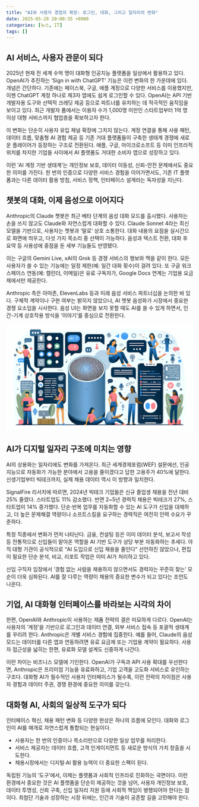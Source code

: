 ```yaml
---
title: "AI와 사용자 경험의 확장: 로그인, 대화, 그리고 일자리의 변화"
date: 2025-05-28 20:00:35 +0900
categories: [뉴스, IT]
tags: []
---
```


## AI 서비스, 사용자 관문이 되다

2025년 현재 전 세계 수억 명이 대화형 인공지능 플랫폼을 일상에서 활용하고 있다. OpenAI가 추진하는 ‘Sign in with ChatGPT’ 기능은 이런 변화의 한 가운데에 있다. 개념은 간단하다. 기존에는 페이스북, 구글, 애플 계정으로 다양한 서비스를 이용했지만, 이젠 ChatGPT 계정 하나로 제3자 앱에도 쉽게 로그인할 수 있다. OpenAI는 API 기반 개발자용 도구와 선택적 크레딧 제공 등으로 파트너를 유치하는 데 적극적인 움직임을 보이고 있다. 최근 개발자 폼에서는 이용자 수가 1,000명 미만인 스타트업부터 1억 명 이상 대형 서비스까지 협업층을 확보하고자 한다.

이 변화는 단순히 사용자 유입 채널 확장에 그치지 않는다. 계정 연결을 통해 사용 패턴, 데이터 흐름, 맞춤형 AI 경험 제공 등 기존 거대 플랫폼들이 구축한 생태계 경쟁에 새로운 플레이어가 등장하는 구조로 전환된다. 애플, 구글, 마이크로소프트 등 이미 인프라적 위치를 차지한 기업들 사이에서 AI 플랫폼도 거대한 소비자 앱으로 성장하고 있다.

이런 ’AI 계정 기반 생태계‘는 개인정보 보호, 데이터 이동성, 신뢰-안전 문제에서도 중요한 의미를 가진다. 한 번의 인증으로 다양한 서비스 경험을 이어가면서도, 기존 IT 플랫폼과는 다른 데이터 활용 방침, 서비스 정책, 인터페이스 설계라는 독자성을 지닌다.

## 챗봇의 대화, 이제 음성으로 이어지다

Anthropic의 Claude 챗봇은 최근 베타 단계의 음성 대화 모드를 출시했다. 사용자는 손을 쓰지 않고도 Claude와 자연스럽게 대화할 수 있다. Claude Sonnet 4라는 최신 모델을 기반으로, 사용자는 챗봇과 ‘말로’ 상호 소통한다. 대화 내용의 요점을 실시간으로 화면에 띄우고, 다섯 가지 목소리 중 선택이 가능하다. 음성과 텍스트 전환, 대화 후 요약 등 사용성에 중점을 둔 세부 기능들도 반영됐다.

이는 구글의 Gemini Live, xAI의 Grok 등 경쟁 서비스의 행보와 맥을 같이 한다. 모든 사용자가 쓸 수 있는 기능에는 일정 제한(예: 일간 대화 횟수)이 걸려 있다. 또 구글 워크스페이스 연동(예: 캘린더, 이메일)은 유료 구독자가, Google Docs 연계는 기업용 요금제에서만 제공한다.

Anthropic 측은 아마존, ElevenLabs 등과 미래 음성 서비스 파트너십을 논의한 바 있다. 구체적 계약이나 구현 여부는 밝히지 않았으나, AI 챗봇 음성화가 시장에서 중요한 경쟁 요소임을 시사한다. 음성 UI는 화면을 보지 못할 때도 AI를 쓸 수 있게 하면서, 인간-기계 상호작용 방식을 ‘이야기’를 중심으로 전환한다.

![다양한 사람들의 일상 속 대화형 AI 스피커와 스마트폰을 사용하는 장면](assets/img/2025-05-28-d0b3f998-1f2c-4351-be67-7d4d1397628c/1748430089430.png)

## AI가 디지털 일자리 구조에 미치는 영향

AI의 상용화는 일자리에도 변화를 가져온다. 최근 세계경제포럼(WEF) 설문에선, 인공지능으로 자동화가 가능한 분야에서 고용을 줄이겠다고 답한 고용주가 40%에 달한다. 신생기업부터 빅테크까지, 실제 채용 데이터 역시 이 방향과 일치한다.

SignalFire 리서치에 따르면, 2024년 빅테크 기업들은 신규 졸업생 채용을 전년 대비 25% 줄였다. 스타트업도 11% 감소했다. 반면 2~5년 경력직 채용은 빅테크가 27%, 스타트업이 14% 증가했다. 단순·반복 업무를 자동화할 수 있는 AI 도구가 신입을 대체하고, 더 높은 문제해결 역량이나 소프트스킬을 요구하는 경력직은 여전히 인력 수요가 꾸준하다.

특정 직종에서 변화가 먼저 나타난다. 금융, 컨설팅 등은 이미 데이터 분석, 보고서 작성 등 전통적으로 신입들이 맡아온 역할을 AI 기반 도구가 상당 부분 자동화하는 추세다. 아직 대형 기관이 공식적으로 “AI 도입으로 신입 채용을 줄인다” 선언하진 않았으나, 편집이 필요한 단순 분석, 비교, 리포트 작업은 이미 AI가 처리하고 있다.

신입 구직자 입장에서 ‘경험 없는 사람을 채용하지 않으면서도 경력자는 꾸준히 찾는’ 모순이 더욱 심화된다. AI를 잘 다루는 역량이 채용의 중요한 변수가 되고 있다는 조언도 나온다.

## 기업, AI 대화형 인터페이스를 바라보는 시각의 차이

한편, OpenAI와 Anthropic이 사용하는 제품 전략의 결은 미묘하게 다르다. OpenAI는 사용자의 ‘계정’을 기반으로 로그인과 데이터 연결, 외부 서비스 접속 등 포괄적 생태계를 꾸리려 한다. Anthropic은 개별 서비스 경험에 집중한다. 예를 들어, Claude의 음성모드는 데이터를 다른 앱과 연동하려면 유료 요금제 또는 기업용 계약이 필요하다. 사용자 접근성을 넓히는 한편, 유료화 모델 설계도 신중하게 나간다.

이런 차이는 비즈니스 모델에 기인한다. OpenAI가 구독과 API 사용 확대를 우선한다면, Anthropic은 프리미엄 기능을 유료화하고, 기업 고객을 고도화 서비스로 유인하는 구조다. 대화형 AI가 필수적인 사용자 인터페이스가 될수록, 이런 전략의 차이점은 사용자 경험과 데이터 주권, 경쟁 환경에 중요한 의미를 갖는다.

## 대화형 AI, 사회의 일상적 도구가 되다

인터페이스 혁신, 채용 패턴 변화 등 다양한 현상은 하나의 흐름에 모인다. 대화와 로그인이 AI를 매개로 자연스럽게 통합되는 현실이다.

- 사용자는 한 번의 인증이나 목소리만으로 다양한 일상 업무를 처리한다.
- 서비스 제공자는 데이터 흐름, 고객 인게이지먼트 등 새로운 방식의 가치 창출을 시도한다.
- 채용시장에서는 디지털·AI 활용 능력이 더 중요한 스펙이 된다.

독립된 기능의 ‘도구’에서, 이제는 플랫폼과 사회적 인프라로 진화하는 국면이다. 이런 환경에서 중요한 것은 AI 플랫폼을 단순히 제공하는 것을 넘어, 사용자 개인정보 보호, 데이터 투명성, 신뢰 구축, 신입 일자리 지원 등에 사회적 책임이 병행되어야 한다는 점이다. 최첨단 기술과 성장하는 시장 뒤에는, 인간과 기술이 공존할 길을 고민해야 한다.
